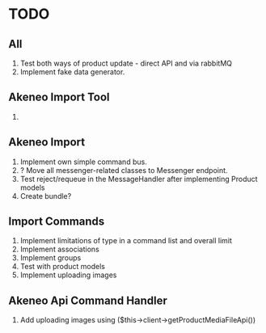 # TODO

## All

1. Test both ways of product update - direct API and via rabbitMQ
1. Implement fake data generator.

## Akeneo Import Tool

1.

## Akeneo Import

1. Implement own simple command bus.
1. ? Move all messenger-related classes to Messenger endpoint.
1. Test reject/requeue in the MessageHandler after implementing Product models
1. Create bundle?


## Import Commands

1. Implement limitations of type in a command list and overall limit
1. Implement associations
1. Implement groups
1. Test with product models
1. Implement uploading images



## Akeneo Api Command Handler

1. Add uploading images using ($this->client->getProductMediaFileApi())

